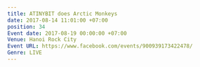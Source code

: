 ```yaml
---
title: ATINYBIT does Arctic Monkeys
date: 2017-08-14 11:01:00 +07:00
position: 34
Event date: 2017-08-19 00:00:00 +07:00
Venue: Hanoi Rock City
Event URL: https://www.facebook.com/events/900939173422478/
Genre: LIVE
---
```


